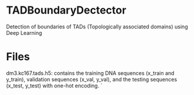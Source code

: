 
# TADBoundaryDectector

Detection of boundaries of TADs (Topologically associated domains) using Deep Learning

# Files

dm3.kc167.tads.h5: contains the training DNA sequences (x_train and y_train), validation sequences (x_val, y_val), and the testing sequences (x_test, y_test) with one-hot encoding.
`

